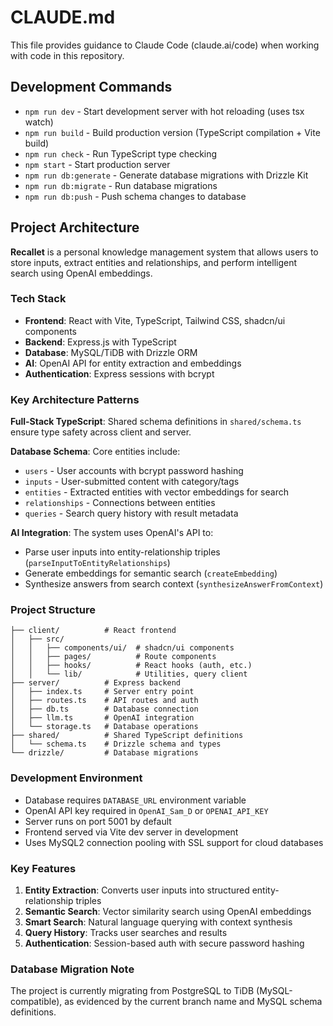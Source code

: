 # CLAUDE.md

This file provides guidance to Claude Code (claude.ai/code) when working with code in this repository.

## Development Commands

- `npm run dev` - Start development server with hot reloading (uses tsx watch)
- `npm run build` - Build production version (TypeScript compilation + Vite build)
- `npm run check` - Run TypeScript type checking
- `npm start` - Start production server
- `npm run db:generate` - Generate database migrations with Drizzle Kit
- `npm run db:migrate` - Run database migrations
- `npm run db:push` - Push schema changes to database

## Project Architecture

**Recallet** is a personal knowledge management system that allows users to store inputs, extract entities and relationships, and perform intelligent search using OpenAI embeddings.

### Tech Stack
- **Frontend**: React with Vite, TypeScript, Tailwind CSS, shadcn/ui components
- **Backend**: Express.js with TypeScript
- **Database**: MySQL/TiDB with Drizzle ORM
- **AI**: OpenAI API for entity extraction and embeddings
- **Authentication**: Express sessions with bcrypt

### Key Architecture Patterns

**Full-Stack TypeScript**: Shared schema definitions in `shared/schema.ts` ensure type safety across client and server.

**Database Schema**: Core entities include:
- `users` - User accounts with bcrypt password hashing
- `inputs` - User-submitted content with category/tags
- `entities` - Extracted entities with vector embeddings for search
- `relationships` - Connections between entities
- `queries` - Search query history with result metadata

**AI Integration**: The system uses OpenAI's API to:
- Parse user inputs into entity-relationship triples (`parseInputToEntityRelationships`)
- Generate embeddings for semantic search (`createEmbedding`)
- Synthesize answers from search context (`synthesizeAnswerFromContext`)

### Project Structure

```
├── client/          # React frontend
│   ├── src/
│   │   ├── components/ui/  # shadcn/ui components
│   │   ├── pages/          # Route components
│   │   ├── hooks/          # React hooks (auth, etc.)
│   │   └── lib/            # Utilities, query client
├── server/          # Express backend
│   ├── index.ts     # Server entry point
│   ├── routes.ts    # API routes and auth
│   ├── db.ts        # Database connection
│   ├── llm.ts       # OpenAI integration
│   └── storage.ts   # Database operations
├── shared/          # Shared TypeScript definitions
│   └── schema.ts    # Drizzle schema and types
└── drizzle/         # Database migrations
```

### Development Environment

- Database requires `DATABASE_URL` environment variable
- OpenAI API key required in `OpenAI_Sam_D` or `OPENAI_API_KEY`
- Server runs on port 5001 by default
- Frontend served via Vite dev server in development
- Uses MySQL2 connection pooling with SSL support for cloud databases

### Key Features

1. **Entity Extraction**: Converts user inputs into structured entity-relationship triples
2. **Semantic Search**: Vector similarity search using OpenAI embeddings
3. **Smart Search**: Natural language querying with context synthesis
4. **Query History**: Tracks user searches and results
5. **Authentication**: Session-based auth with secure password hashing

### Database Migration Note

The project is currently migrating from PostgreSQL to TiDB (MySQL-compatible), as evidenced by the current branch name and MySQL schema definitions.